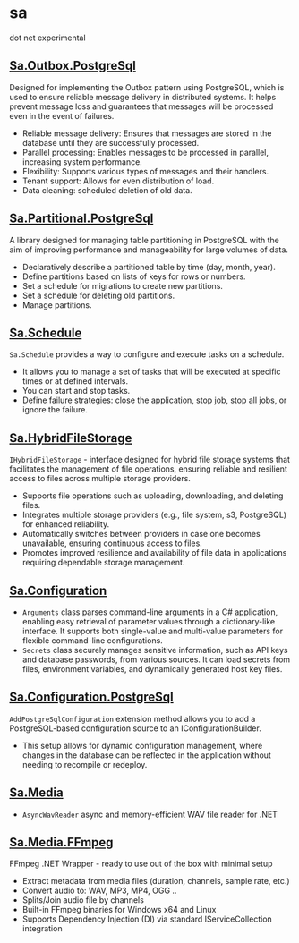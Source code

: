 # sa

dot net experimental


## [Sa.Outbox.PostgreSql](src/Sa.Outbox.PostgreSql)

Designed for implementing the Outbox pattern using PostgreSQL, which is used to ensure reliable message delivery in distributed systems. It helps prevent message loss and guarantees that messages will be processed even in the event of failures.

- Reliable message delivery: Ensures that messages are stored in the database until they are successfully processed.
- Parallel processing: Enables messages to be processed in parallel, increasing system performance.
- Flexibility: Supports various types of messages and their handlers.
- Tenant support: Allows for even distribution of load.
- Data cleaning: scheduled deletion of old data.

## [Sa.Partitional.PostgreSql](src/Sa.Partitional.PostgreSql)

A library designed for managing table partitioning in PostgreSQL with the aim of improving performance and manageability for large volumes of data.

- Declaratively describe a partitioned table by time (day, month, year).
- Define partitions based on lists of keys for rows or numbers.
- Set a schedule for migrations to create new partitions.
- Set a schedule for deleting old partitions.
- Manage partitions.

## [Sa.Schedule](src/Sa.Schedule)

`Sa.Schedule` provides a way to configure and execute tasks on a schedule.

- It allows you to manage a set of tasks that will be executed at specific times or at defined intervals.
- You can start and stop tasks.
- Define failure strategies: close the application, stop job, stop all jobs, or ignore the failure.

## [Sa.HybridFileStorage](src/Sa.HybridFileStorage)

`IHybridFileStorage` - interface designed for hybrid file storage systems that facilitates the management of file operations, ensuring reliable and resilient access to files across multiple storage providers.

- Supports file operations such as uploading, downloading, and deleting files.
- Integrates multiple storage providers (e.g., file system, s3, PostgreSQL) for enhanced reliability.
- Automatically switches between providers in case one becomes unavailable, ensuring continuous access to files.
- Promotes improved resilience and availability of file data in applications requiring dependable storage management.

## [Sa.Configuration](src/Sa.Configuration)

- `Arguments` class parses command-line arguments in a C# application, enabling easy retrieval of parameter values through a dictionary-like interface. It supports both single-value and multi-value parameters for flexible command-line configurations.
- `Secrets` class securely manages sensitive information, such as API keys and database passwords, from various sources. It can load secrets from files, environment variables, and dynamically generated host key files.

## [Sa.Configuration.PostgreSql](src/Sa.Configuration.PostgreSql)

`AddPostgreSqlConfiguration` extension method allows you to add a PostgreSQL-based configuration source to an IConfigurationBuilder.

- This setup allows for dynamic configuration management, where changes in the database can be reflected in the application without needing to recompile or redeploy.

## [Sa.Media](src/Sa.Media)

- `AsyncWavReader` async and memory-efficient WAV file reader for .NET

## [Sa.Media.FFmpeg](src/Sa.Media.FFmpeg)

FFmpeg .NET Wrapper - ready to use out of the box with minimal setup

- Extract metadata from media files (duration, channels, sample rate, etc.)
- Convert audio to: WAV, MP3, MP4, OGG ..
- Splits/Join audio file by channels
- Built-in FFmpeg binaries for Windows x64 and Linux
- Supports Dependency Injection (DI) via standard IServiceCollection integration
